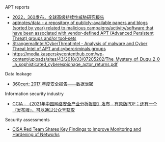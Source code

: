APT reports

* [2022，360发布，全球高级持续性威胁研究报告](https://cdn.isc.360.com/iscvideo-bucket/360_APT_Annual_Research_Report_2022.pdf)
* [aptnotes/data - a repository of publicly-available papers and blogs (sorted by year) related to malicious campaigns/activity/software that have been associated with vendor-defined APT (Advanced Persistent Threat) groups and/or tool-sets](https://github.com/aptnotes/data)
* [StrangerealIntel/CyberThreatIntel - Analysis of malware and Cyber Threat Intel of APT and cybercriminals groups](https://github.com/StrangerealIntel/CyberThreatIntel)
* https://media.kasperskycontenthub.com/wp-content/uploads/sites/43/2018/03/07205202/The_Mystery_of_Duqu_2_0_a_sophisticated_cyberespionage_actor_returns.pdf

Data leakage

* [360cert: 2017 年度安全报告——数据泄密](https://cert.360.cn/static/files/2017%E5%B9%B4%E5%BA%A6%E5%AE%89%E5%85%A8%E6%8A%A5%E5%91%8A--%E6%95%B0%E6%8D%AE%E6%B3%84%E5%AF%86.pdf)

Information security industry

* [CCIA - 《2021年中国网络安全产业分析报告》发布 - 有原版PDF；还有一个『发布版』，可以通过公众号获取](https://mp.weixin.qq.com/s/Mo3fffsX7am7EwSPSZW0xA)

Security assessments

* [CISA Red Team Shares Key Findings to Improve Monitoring and Hardening of Networks](https://www.cisa.gov/sites/default/files/2023-03/aa23-059a-cisa_red_team_shares_key_findings_to_improve_monitoring_and_hardening_of_networks_1.pdf)

